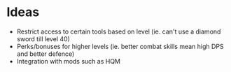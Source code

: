 # Ideas

* Restrict access to certain tools based on level (ie. can't use a diamond sword till level 40)
* Perks/bonuses for higher levels (ie. better combat skills mean high DPS and better defence)
* Integration with mods such as HQM
